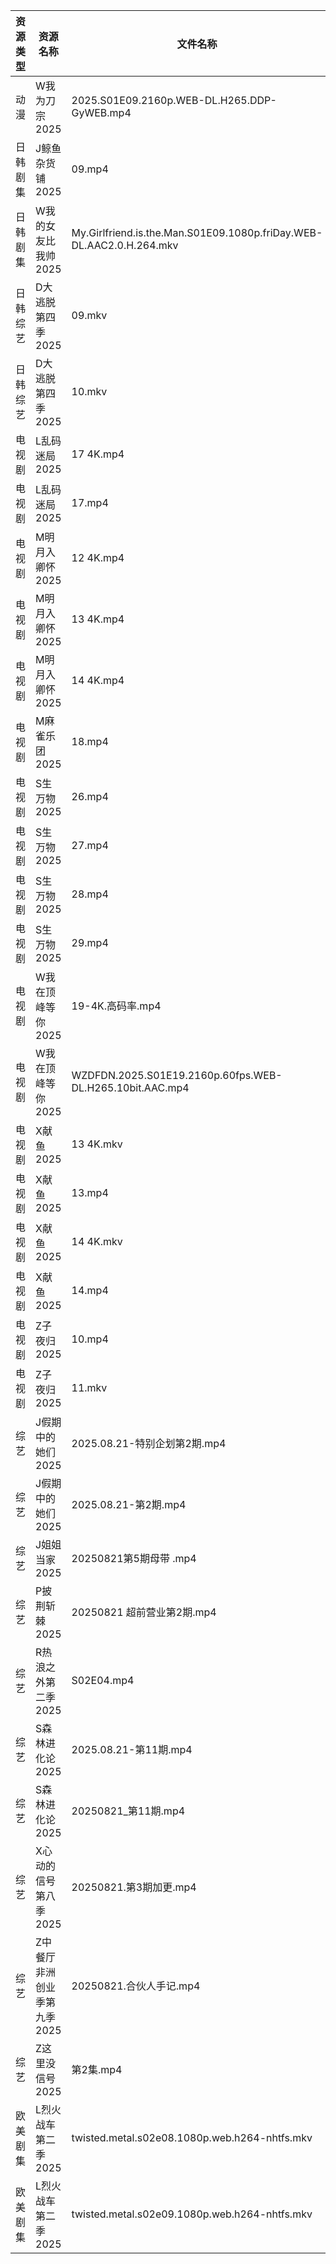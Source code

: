 | 资源类型 | 资源名称             | 文件名称                                                                 | 分享链接                                 | 更新时间                |
| ---- | ---------------- | -------------------------------------------------------------------- | ------------------------------------ | ------------------- |
| 动漫   | W我为刀宗2025        | 2025.S01E09.2160p.WEB-DL.H265.DDP-GyWEB.mp4                          | https://pan.quark.cn/s/54b3858b85ec  | 2025-08-21 16:24:56 |
| 日韩剧集 | J鲸鱼杂货铺2025       | 09.mp4                                                               | https://pan.quark.cn/s/892ff9625775  | 2025-08-21 21:18:54 |
| 日韩剧集 | W我的女友比我帅2025     | My.Girlfriend.is.the.Man.S01E09.1080p.friDay.WEB-DL.AAC2.0.H.264.mkv | https://pan.quark.cn/s/0a66c240ab28  | 2025-08-21 16:25:40 |
| 日韩综艺 | D大逃脱第四季2025      | 09.mkv                                                               | https://pan.quark.cn/s/b5ee21806f52  | 2025-08-21 16:31:42 |
| 日韩综艺 | D大逃脱第四季2025      | 10.mkv                                                               | https://pan.quark.cn/s/b5ee21806f52  | 2025-08-21 16:31:39 |
| 电视剧  | L乱码迷局2025        | 17 4K.mp4                                                            | https://www.alipan.com/s/CJ4yqcSAku1 | 2025-08-21 18:00:40 |
| 电视剧  | L乱码迷局2025        | 17.mp4                                                               | https://www.alipan.com/s/CJ4yqcSAku1 | 2025-08-21 15:00:41 |
| 电视剧  | M明月入卿怀2025       | 12 4K.mp4                                                            | https://www.alipan.com/s/xHamJTAqzs9 | 2025-08-21 21:00:52 |
| 电视剧  | M明月入卿怀2025       | 13 4K.mp4                                                            | https://www.alipan.com/s/xHamJTAqzs9 | 2025-08-21 21:00:51 |
| 电视剧  | M明月入卿怀2025       | 14 4K.mp4                                                            | https://www.alipan.com/s/xHamJTAqzs9 | 2025-08-21 21:00:51 |
| 电视剧  | M麻雀乐团2025        | 18.mp4                                                               | https://pan.quark.cn/s/6f7fe24c7e8f  | 2025-08-21 10:20:50 |
| 电视剧  | S生万物2025         | 26.mp4                                                               | https://www.alipan.com/s/o5nqxSzSEEC | 2025-08-21 21:01:06 |
| 电视剧  | S生万物2025         | 27.mp4                                                               | https://www.alipan.com/s/o5nqxSzSEEC | 2025-08-21 21:01:06 |
| 电视剧  | S生万物2025         | 28.mp4                                                               | https://www.alipan.com/s/o5nqxSzSEEC | 2025-08-21 21:01:05 |
| 电视剧  | S生万物2025         | 29.mp4                                                               | https://www.alipan.com/s/o5nqxSzSEEC | 2025-08-21 21:01:04 |
| 电视剧  | W我在顶峰等你2025      | 19-4K.高码率.mp4                                                        | https://pan.quark.cn/s/cb17e03fd6d6  | 2025-08-21 16:25:18 |
| 电视剧  | W我在顶峰等你2025      | WZDFDN.2025.S01E19.2160p.60fps.WEB-DL.H265.10bit.AAC.mp4             | https://pan.quark.cn/s/cb17e03fd6d6  | 2025-08-21 16:25:21 |
| 电视剧  | X献鱼2025          | 13 4K.mkv                                                            | https://www.alipan.com/s/RdyreAB7CLk | 2025-08-21 21:01:22 |
| 电视剧  | X献鱼2025          | 13.mp4                                                               | https://www.alipan.com/s/RdyreAB7CLk | 2025-08-21 21:01:22 |
| 电视剧  | X献鱼2025          | 14 4K.mkv                                                            | https://www.alipan.com/s/RdyreAB7CLk | 2025-08-21 21:01:21 |
| 电视剧  | X献鱼2025          | 14.mp4                                                               | https://www.alipan.com/s/RdyreAB7CLk | 2025-08-21 21:01:21 |
| 电视剧  | Z子夜归2025         | 10.mp4                                                               | https://www.alipan.com/s/eenSecWfvhF | 2025-08-21 21:01:39 |
| 电视剧  | Z子夜归2025         | 11.mkv                                                               | https://www.alipan.com/s/eenSecWfvhF | 2025-08-21 21:01:39 |
| 综艺   | J假期中的她们2025      | 2025.08.21-特别企划第2期.mp4                                               | https://pan.quark.cn/s/7a645271de8d  | 2025-08-21 16:32:24 |
| 综艺   | J假期中的她们2025      | 2025.08.21-第2期.mp4                                                   | https://pan.quark.cn/s/7a645271de8d  | 2025-08-21 16:32:28 |
| 综艺   | J姐姐当家2025        | 20250821第5期母带 .mp4                                                   | https://pan.quark.cn/s/b9e3aa93f086  | 2025-08-21 16:32:53 |
| 综艺   | P披荆斩棘2025        | 20250821 超前营业第2期.mp4                                                 | https://pan.quark.cn/s/9ae1eb01008d  | 2025-08-21 16:34:17 |
| 综艺   | R热浪之外第二季2025     | S02E04.mp4                                                           | https://pan.quark.cn/s/815dd1d0debf  | 2025-08-21 16:34:36 |
| 综艺   | S森林进化论2025       | 2025.08.21-第11期.mp4                                                  | https://pan.quark.cn/s/e0736e70a7c0  | 2025-08-21 16:34:51 |
| 综艺   | S森林进化论2025       | 20250821_第11期.mp4                                                    | https://www.alipan.com/s/aan2jEB4eLz | 2025-08-21 14:01:46 |
| 综艺   | X心动的信号第八季2025    | 20250821.第3期加更.mp4                                                   | https://pan.quark.cn/s/a2f1532c7f0e  | 2025-08-21 16:36:01 |
| 综艺   | Z中餐厅非洲创业季第九季2025 | 20250821.合伙人手记.mp4                                                   | https://pan.quark.cn/s/b593f5a4180b  | 2025-08-21 16:36:30 |
| 综艺   | Z这里没信号2025       | 第2集.mp4                                                              | https://pan.quark.cn/s/7219fd4a3c19  | 2025-08-21 16:36:56 |
| 欧美剧集 | L烈火战车第二季2025     | twisted.metal.s02e08.1080p.web.h264-nhtfs.mkv                        | https://pan.quark.cn/s/b1c0a8c175e4  | 2025-08-21 21:19:28 |
| 欧美剧集 | L烈火战车第二季2025     | twisted.metal.s02e09.1080p.web.h264-nhtfs.mkv                        | https://pan.quark.cn/s/b1c0a8c175e4  | 2025-08-21 21:19:25 |
